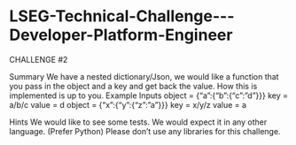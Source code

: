 # LSEG-Technical-Challenge---Developer-Platform-Engineer

CHALLENGE #2

Summary
We have a nested dictionary/Json, we would like a function that you pass in the object and a key and get
back the
value. How this is implemented is up to you.
Example Inputs
object = {“a”:{“b”:{“c”:”d”}}}
key = a/b/c
value = d
object = {“x”:{“y”:{“z”:”a”}}}
key = x/y/z
value = a

Hints
We would like to see some tests.
We would expect it in any other language. (Prefer Python)
Please don’t use any libraries for this challenge.
